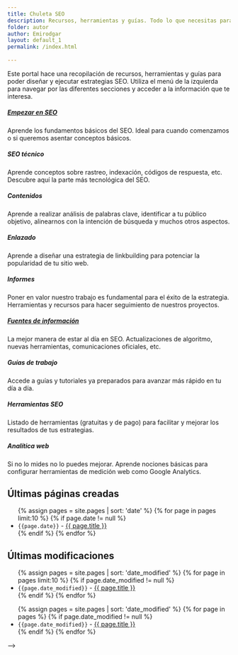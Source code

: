 ```yaml
---
title: Chuleta SEO
description: Recursos, herramientas y guías. Todo lo que necesitas para tus estrategias SEO.
folder: autor
author: Emirodgar
layout: default_1
permalink: /index.html
  
---
```


Este portal hace una recopilación de recursos, herramientas y guías para poder diseñar y ejecutar estrategias SEO. Utiliza el menú de la izquierda para navegar por las diferentes secciones y acceder a la información que te interesa.

<div class="docs-overview py-5">
			    <div class="row justify-content-center">
				    <div class="col-12 col-lg-4 py-3">
					    <div class="card shadow-sm">
						    <div class="card-body">
							    <h5 class="card-title mb-3">
								    <span class="theme-icon-holder card-icon-holder me-2">
								        <!-- <i class="fas fa-map-signs"></i> Font Awesome fontawesome.com -->
							        </span><!--//card-icon-holder-->
							        <span class="card-title-text a-home"><a href="https://chuletaseo.com/primeros-pasos-seo">Empezar en SEO</a></span>
							    </h5>
							    <div class="card-text">
								    Aprende los fundamentos básicos del SEO. Ideal para cuando comenzamos o si queremos asentar conceptos básicos.
							    </div>
							    <a class="card-link-mask" href="docs-page.html#section-1"></a>
						    </div><!--//card-body-->
					    </div><!--//card-->
				    </div><!--//col-->
				    <div class="col-12 col-lg-4 py-3">
					    <div class="card shadow-sm">
						    <div class="card-body">
							    <h5 class="card-title mb-3">
								    <span class="theme-icon-holder card-icon-holder me-2">
								        <!-- <i class="fas fa-arrow-down"></i> Font Awesome fontawesome.com -->
							        </span><!--//card-icon-holder-->
							        <span class="card-title-text">SEO técnico</span>
							    </h5>
							    <div class="card-text">
								    Aprende conceptos sobre rastreo, indexación, códigos de respuesta, etc. Descubre aquí la parte más tecnológica del SEO.
							    </div>
							    <a class="card-link-mask" href="docs-page.html#section-2"></a>
						    </div><!--//card-body-->
					    </div><!--//card-->
				    </div><!--//col-->
				    <div class="col-12 col-lg-4 py-3">
					    <div class="card shadow-sm">
						    <div class="card-body">
							    <h5 class="card-title mb-3">
								    <span class="theme-icon-holder card-icon-holder me-2">
								        <!-- <i class="fas fa-box fa-fw"></i> Font Awesome fontawesome.com -->
							        </span><!--//card-icon-holder-->
							        <span class="card-title-text">Contenidos</span>
							    </h5>
							    <div class="card-text">
								    Aprende a realizar análisis de palabras clave, identificar a tu público objetivo, alinearnos con la intención de búsqueda y muchos otros aspectos.						    
								</div>
							    <a class="card-link-mask" href="docs-page.html#section-3"></a>
						    </div><!--//card-body-->
					    </div><!--//card-->
				    </div><!--//col-->
				    <div class="col-12 col-lg-4 py-3">
					    <div class="card shadow-sm">
						    <div class="card-body">
							    <h5 class="card-title mb-3">
								    <span class="theme-icon-holder card-icon-holder me-2">
								       <!-- <i class="fas fa-cogs fa-fw"></i> Font Awesome fontawesome.com -->
							        </span><!--//card-icon-holder-->
							        <span class="card-title-text">Enlazado</span>
							    </h5>
							    <div class="card-text">
								    Aprende a diseñar una estrategia de linkbuilding para potenciar la popularidad de tu sitio web.					    
								</div>
							    <a class="card-link-mask" href="docs-page.html#section-4"></a>
						    </div><!--//card-body-->
					    </div><!--//card-->
				    </div><!--//col-->
				    <div class="col-12 col-lg-4 py-3">
					    <div class="card shadow-sm">
						    <div class="card-body">
							    <h5 class="card-title mb-3">
								    <span class="theme-icon-holder card-icon-holder me-2">
								        <!-- <i class="fas fa-tools"></i> Font Awesome fontawesome.com -->
							        </span><!--//card-icon-holder-->
							        <span class="card-title-text">Informes</span>
							    </h5>
							    <div class="card-text">
								    Poner en valor nuestro trabajo es fundamental para el éxito de la estrategia. Herramientas y recursos para hacer seguimiento de nuestros proyectos.						    
								</div>
							    <a class="card-link-mask" href="docs-page.html#section-5"></a>
						    </div><!--//card-body-->
					    </div><!--//card-->
				    </div><!--//col-->
				    <div class="col-12 col-lg-4 py-3">
					    <div class="card shadow-sm">
						    <div class="card-body">
							    <h5 class="card-title mb-3">
								    <span class="theme-icon-holder card-icon-holder me-2">
								        <!-- <i class="fas fa-laptop-code"></i> Font Awesome fontawesome.com -->
							        </span><!--//card-icon-holder-->
							        <span class="card-title-text"><a href="https://chuletaseo.com/fuentes-informacion">Fuentes de información</a></span>
							    </h5>
							    <div class="card-text">
								    La mejor manera de estar al día en SEO. Actualizaciones de algoritmo, nuevas herramientas, comunicaciones oficiales, etc.						    
								</div>
							    <a class="card-link-mask" href="docs-page.html#section-6"></a>
						    </div><!--//card-body-->
					    </div><!--//card-->
				    </div><!--//col-->
				    <div class="col-12 col-lg-4 py-3">
					    <div class="card shadow-sm">
						    <div class="card-body">
							    <h5 class="card-title mb-3">
								    <span class="theme-icon-holder card-icon-holder me-2">
								        <!-- <i class="fas fa-tablet-alt"></i> Font Awesome fontawesome.com -->
							        </span><!--//card-icon-holder-->
							        <span class="card-title-text">Guías de trabajo</span>
							    </h5>
							    <div class="card-text">
								    Accede a guías y tutoriales ya preparados para avanzar más rápido en tu día a día. 					    
								</div>
							    <a class="card-link-mask" href="docs-page.html#section-7"></a>
						    </div><!--//card-body-->
					    </div><!--//card-->
				    </div><!--//col-->
				    <div class="col-12 col-lg-4 py-3">
					    <div class="card shadow-sm">
						    <div class="card-body">
							    <h5 class="card-title mb-3">
								    <span class="theme-icon-holder card-icon-holder me-2">
								       <!-- <i class="fas fa-book-reader"></i> Font Awesome fontawesome.com -->
							        </span><!--//card-icon-holder-->
							        <span class="card-title-text">Herramientas SEO</span>
							    </h5>
							    <div class="card-text">
								    Listado de herramientas (gratuitas y de pago) para facilitar y mejorar los resultados de tus estrategias.					    
								</div>
							    <a class="card-link-mask" href="docs-page.html#section-8"></a>
						    </div><!--//card-body-->
					    </div><!--//card-->
				    </div><!--//col-->
				    <div class="col-12 col-lg-4 py-3">
					    <div class="card shadow-sm">
						    <div class="card-body">
							    <h5 class="card-title mb-3">
								    <span class="theme-icon-holder card-icon-holder me-2">
								        <!-- <i class="fas fa-lightbulb"></i> Font Awesome fontawesome.com -->
							        </span><!--//card-icon-holder-->
							        <span class="card-title-text">Analítica web</span>
							    </h5>
							    <div class="card-text">
								    Si no lo mides no lo puedes mejorar. Aprende nociones básicas para configurar herramientas de medición web como Google Analytics.						    
								</div>
							    <a class="card-link-mask" href="docs-page.html#section-9"></a>
						    </div><!--//card-body-->
					    </div><!--//card-->
				    </div><!--//col-->
			    </div><!--//row-->
		    </div>

<!--
<div class="row">
	<div class="col-4 my-3 text-center">
		<a class="a-home" href="https://chuletaseo.com/fuentes-informacion">
		<h6 class="pt-2 a-home ">Empezar en SEO</h6>
		</a>
	</div>
	<div class="col-4 my-3 text-center">
		<a class="a-home" href="https://chuletaseo.com/fuentes-informacion">
		<h6 class="pt-2 a-home ">Fuentes de información</h6>
		</a>
	</div>
	<div class="col-4 my-3 text-center">
		<a class="a-home"  href="https://chuletaseo.com/indexacion">
		<h6 class="pt-2  a-home ">SEO técnico</h6>
		</a>
	</div>
	<div class="col-4 my-3 text-center">
		<a class="a-home" href="https://chuletaseo.com/contenidos">
		<h6 class="pt-2  a-home ">SEO de contenidos</h6>
		</a>
	</div>
	<div class="col-4 my-3 text-center">
		<a class="a-home" href="https://chuletaseo.com/enlazado">
		<h6 class="pt-2  a-home ">Enlaces</h6>
		</a>
	</div>
	<div class="col-4 my-3 text-center">
		<a class="a-home" href="https://chuletaseo.com/informes-seo">
		<h6 class="pt-2  a-home ">Análisis e Informes</h6>
		</a>
	</div>
		  
</div>





<hr class="divider">

### Últimas actualizaciones

<!--
<ul>
{% assign pages = site.pages | sort: 'date_modified' %}
{% for page in pages %}
{% if page.date_modified != null  %}
	  <li> <code>{{page.date_modified}}</code> - <a href="{{ page.url }}">{{ page.title }}</a></li>
{% endif %}
{% endfor %}
</ul>

 -->

<!-- -->
## Últimas páginas creadas

<ul>
{% assign pages = site.pages | sort: 'date' %}
{% for page in pages limit:10 %}
{% if page.date != null  %}
	  <li> <code>{{page.date}}</code> - <a href="{{ page.url }}">{{ page.title }}</a></li>
{% endif %}
{% endfor %}
</ul>


## Últimas modificaciones

<ul>
{% assign pages = site.pages | sort: 'date_modified' %}
{% for page in pages limit:10 %}
{% if page.date_modified != null  %}
	  <li> <code>{{page.date_modified}}</code> - <a href="{{ page.url }}">{{ page.title }}</a></li>
{% endif %}
{% endfor %}
</ul>

<ul>
{% assign pages = site.pages | sort: 'date_modified' %}
{% for page in pages %}
{% if page.date_modified != null  %}
	  <li> <code>{{page.date_modified}}</code> - <a href="{{ page.url }}">{{ page.title }}</a></li>
{% endif %}
{% endfor %}
</ul>

-->
